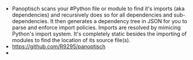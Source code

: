 - Panoptisch scans your #Python file or module to find it's imports (aka dependencies) and recursively does so for all dependencies and sub-dependencies. It then generates a dependency tree in JSON for you to parse and enforce  import policies. Imports are resolved by mimicing Python's import system. It's completely static besides the importing of modules to find the location of its source file(s).
- https://github.com/R9295/panoptisch
-